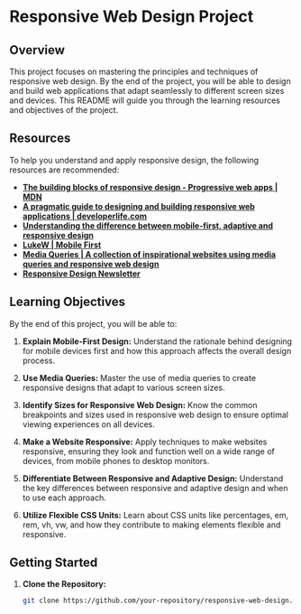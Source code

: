 # Responsive Web Design Project

## Overview

This project focuses on mastering the principles and techniques of responsive web design. By the end of the project, you will be able to design and build web applications that adapt seamlessly to different screen sizes and devices. This README will guide you through the learning resources and objectives of the project.

## Resources

To help you understand and apply responsive design, the following resources are recommended:

- **[The building blocks of responsive design - Progressive web apps | MDN](https://developer.mozilla.org/en-US/docs/Web/Progressive_web_apps/Responsive/responsive_design)**
- **[A pragmatic guide to designing and building responsive web applications | developerlife.com](https://developerlife.com/posts/pragmatic-guide-to-responsive-web-design/)**
- **[Understanding the difference between mobile-first, adaptive and responsive design](https://www.smashingmagazine.com/2011/01/guidelines-for-responsive-web-design/)**
- **[LukeW | Mobile First](https://www.lukew.com/ff/entry.asp?933)**
- **[Media Queries | A collection of inspirational websites using media queries and responsive web design](https://mediaqueri.es/)**
- **[Responsive Design Newsletter](https://responsivedesign.is/newsletter/)**

## Learning Objectives

By the end of this project, you will be able to:

1. **Explain Mobile-First Design:** Understand the rationale behind designing for mobile devices first and how this approach affects the overall design process.

2. **Use Media Queries:** Master the use of media queries to create responsive designs that adapt to various screen sizes.

3. **Identify Sizes for Responsive Web Design:** Know the common breakpoints and sizes used in responsive web design to ensure optimal viewing experiences on all devices.

4. **Make a Website Responsive:** Apply techniques to make websites responsive, ensuring they look and function well on a wide range of devices, from mobile phones to desktop monitors.

5. **Differentiate Between Responsive and Adaptive Design:** Understand the key differences between responsive and adaptive design and when to use each approach.

6. **Utilize Flexible CSS Units:** Learn about CSS units like percentages, em, rem, vh, vw, and how they contribute to making elements flexible and responsive.

## Getting Started

1. **Clone the Repository:**
   ```bash
   git clone https://github.com/your-repository/responsive-web-design.git